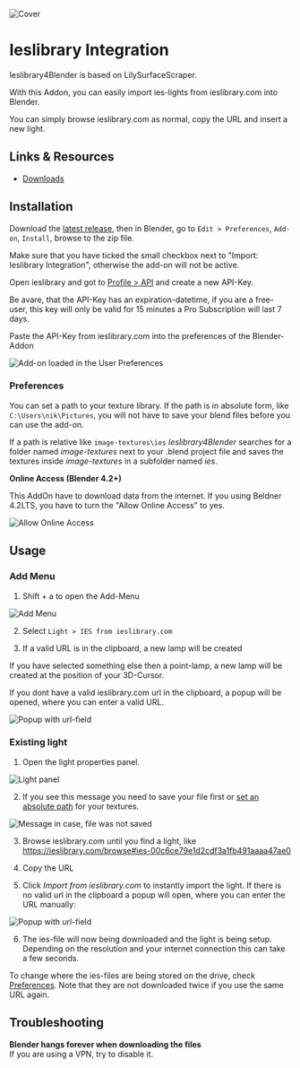![Cover](doc/cover.jpg)

Ieslibrary Integration
======================

Ieslibrary4Blender is based on LilySurfaceScraper.

With this Addon, you can easily import ies-lights from ieslibrary.com into Blender.

You can simply browse ieslibrary.com as normal, copy the URL and insert a new light.

## Links & Resources

- [Downloads](https://github.com/juergenfurrer/Ieslibrary4Blender/releases)

## Installation

Download the [latest release](https://github.com/juergenfurrer/Ieslibrary4Blender/releases/latest), then in Blender, go to `Edit > Preferences`, `Add-on`, `Install`, browse to the zip file.

Make sure that you have ticked the small checkbox next to "Import: Ieslibrary Integration", otherwise the add-on will not be active.

Open ieslibrary and got to [Profile > API](https://ieslibrary.com/api) and create a new API-Key.

Be avare, that the API-Key has an expiration-datetime, if you are a free-user, this key will only be valid for 15 minutes a Pro Subscription will last 7 days.

Paste the API-Key from ieslibrary.com into the preferences of the Blender-Addon

![Add-on loaded in the User Preferences](doc/preferences.png)

### Preferences

You can set a path to your texture library. If the path is in absolute form, like `C:\Users\nik\Pictures`, you will not have to save your blend files before you can use the add-on.

If a path is relative like `image-textures\ies` _Ieslibrary4Blender_ searches for a folder named _image-textures_ next to your .blend project file and saves the textures inside _image-textures_ in a subfolder named _ies_.

**Online Access (Blender 4.2+)**

This AddOn have to download data from the internet. If you using Beldner 4.2LTS, you have to turn the "Allow Online Access" to yes.

![Allow Online Access](doc/online-access.png)


## Usage

### Add Menu

1. Shift + a to open the Add-Menu

![Add Menu](doc/add-menu.png)

2. Select `Light > IES from ieslibrary.com`

3. If a valid URL is in the clipboard, a new lamp will be created

If you have selected something else then a point-lamp, a new lamp will be created at the position of your 3D-Cursor.

If you dont have a valid ieslibrary.com url in the clipboard, a popup will be opened, where you can enter a valid URL.

![Popup with url-field](doc/paste-url.png)


### Existing light

1. Open the light properties panel.

![Light panel](doc/ui.png)

2.  If you see this message you need to save your file first or [set an absolute path](#preferences) for your textures.

![Message in case, file was not saved](doc/not-saved.png)

3. Browse ieslibrary.com until you find a light, like https://ieslibrary.com/browse#ies-00c6ce79e1d2cdf3a1fb491aaaa47ae0
 
4. Copy the URL

5. Click _Import from ieslibrary.com_ to instantly import the light. If there is no valid url in the clipboard a popup will open, where you can enter the URL manually:

![Popup with url-field](doc/paste-url.png)

6. The ies-file will now being downloaded and the light is being setup. Depending on the resolution and your internet connection this can take a few seconds.

To change where the ies-files are being stored on the drive, check [Preferences](#preferences). Note that they are not downloaded twice if you use the same URL again.


## Troubleshooting

**Blender hangs forever when downloading the files**  
If you are using a VPN, try to disable it.

